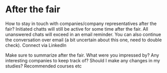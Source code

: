 
# After the fair
How to stay in touch with companies/company representatives after the fair? 
Initiated chatts will still be active for some time after the fair. 
All unanswered chats will exceed in an email reminder. You can also continue the conversation over email (a bit uncertain about this one, need to double check). 
Connect via LinkedIn 

Make sure to summarize after the fair. 
What were you impressed by? 
Any interesting companies to keep track of? 
Should I make any changes in my studies? Recommended courses etc

